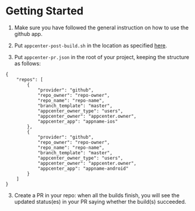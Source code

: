 # Getting Started
1. Make sure you have followed the general instruction on how to use the github app.

2. Put `appcenter-post-build.sh` in the location as specified [here](https://docs.microsoft.com/en-us/appcenter/build/custom/scripts/).

3. Put `appcenter-pr.json` in the root of your project, keeping the structure as follows: 

```
{
    "repos": [
        {
            "provider": "github",
            "repo_owner": "repo-owner",
            "repo_name": "repo-name",
            "branch_template": "master",
            "appcenter_owner_type": "users",
            "appcenter_owner": "appcenter.owner",
            "appcenter_app": "appname-ios"
        },
        {
            "provider": "github",
            "repo_owner": "repo-owner",
            "repo_name": "repo-name",
            "branch_template": "master",
            "appcenter_owner_type": "users",
            "appcenter_owner": "appcenter.owner",
            "appcenter_app": "appname-android"
        }
    ]
}
```

3. Create a PR in your repo: when all the builds finish, you will see the updated status(es) in your PR saying whether the build(s) succeeded.
